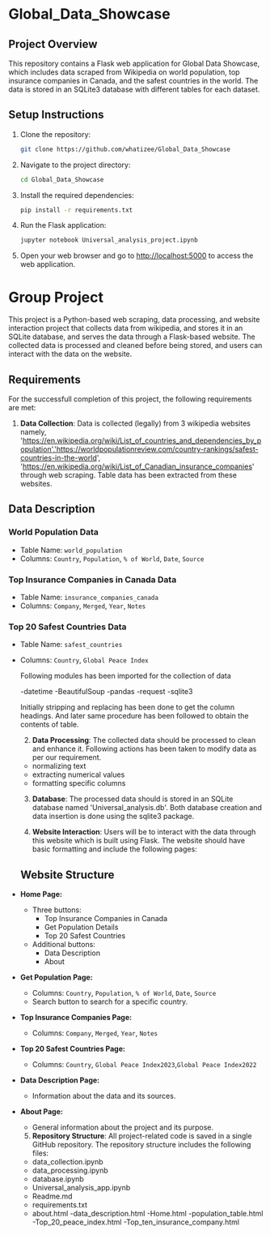 # Global_Data_Showcase

## Project Overview

This repository contains a Flask web application for Global Data Showcase, which includes data scraped from Wikipedia on world population, top insurance companies in Canada, and the safest countries in the world. The data is stored in an SQLite3 database with different tables for each dataset.

## Setup Instructions
 
1. Clone the repository:
 
   ```bash
   git clone https://github.com/whatizee/Global_Data_Showcase
   ```
 
2. Navigate to the project directory:
 
   ```bash
   cd Global_Data_Showcase
   ```
 
3. Install the required dependencies:
 
   ```bash
   pip install -r requirements.txt
   ```
 
4. Run the Flask application:
 
   ```bash
   jupyter notebook Universal_analysis_project.ipynb
   ```
 
5. Open your web browser and go to [http://localhost:5000](http://localhost:5000) to access the web application.

# Group Project
This project is a Python-based web scraping, data processing, and website interaction project that collects data from wikipedia, 
and stores it in an SQLite database, and serves the data through a Flask-based website. The collected data is processed and cleaned before being stored, 
and users can interact with the data on the website.

## Requirements

For the successfull completion of this project, the following requirements are met:

1. **Data Collection**: Data is collected (legally) from 3 wikipedia websites namely, 'https://en.wikipedia.org/wiki/List_of_countries_and_dependencies_by_population','https://worldpopulationreview.com/country-rankings/safest-countries-in-the-world', 'https://en.wikipedia.org/wiki/List_of_Canadian_insurance_companies' through web scraping. Table data has been extracted from these websites.
## Data Description
 
### World Population Data
 
- Table Name: `world_population`
- Columns: `Country`, `Population`, `% of World`, `Date`, `Source`
 
### Top Insurance Companies in Canada Data
 
- Table Name: `insurance_companies_canada`
- Columns: `Company`, `Merged`, `Year`, `Notes`
 
### Top 20 Safest Countries Data
 
- Table Name: `safest_countries`
- Columns: `Country`, `Global Peace Index`
 


   Following modules has been imported for the collection of data

   -datetime
   -BeautifulSoup
   -pandas
   -request
   -sqlite3

   Initially stripping and replacing has been done to get the column headings. And later same procedure has been followed to obtain the contents of table.

   2. **Data Processing**: The collected data should be processed to clean and enhance it. Following actions has been taken to modify data as per our requirement.

   - normalizing text
   - extracting numerical values
   - formatting specific columns

   3. **Database**: The processed data should is stored in an SQLite database named 'Universal_analysis.db'. Both database creation and data insertion is done using the sqlite3 package.

   4. **Website Interaction**: Users will be to interact with the data through this website which is built using Flask. The website should have basic formatting and include the following pages:

   ## Website Structure
 
- **Home Page:**
  - Three buttons: 
    - Top Insurance Companies in Canada
    - Get Population Details
    - Top 20 Safest Countries
  - Additional buttons: 
    - Data Description
    - About
 
- **Get Population Page:**
  - Columns: `Country`, `Population`, `% of World`, `Date`, `Source`
  - Search button to search for a specific country.
 
- **Top Insurance Companies Page:**
  - Columns: `Company`, `Merged`, `Year`, `Notes`
 
- **Top 20 Safest Countries Page:**
  - Columns: `Country`, `Global Peace Index2023`,`Global Peace Index2022`
 
- **Data Description Page:**
  - Information about the data and its sources.
 
- **About Page:**
  - General information about the project and its purpose.

  5. **Repository Structure**: All project-related code is saved in a single GitHub repository. The repository structure includes the following files:

   - data_collection.ipynb
   - data_processing.ipynb
   - database.ipynb
   - Universal_analysis_app.ipynb
   - Readme.md
   - requirements.txt
   - about.html
   -data_description.html
   -Home.html
   -population_table.html
   -Top_20_peace_index.html
   -Top_ten_insurance_company.html
